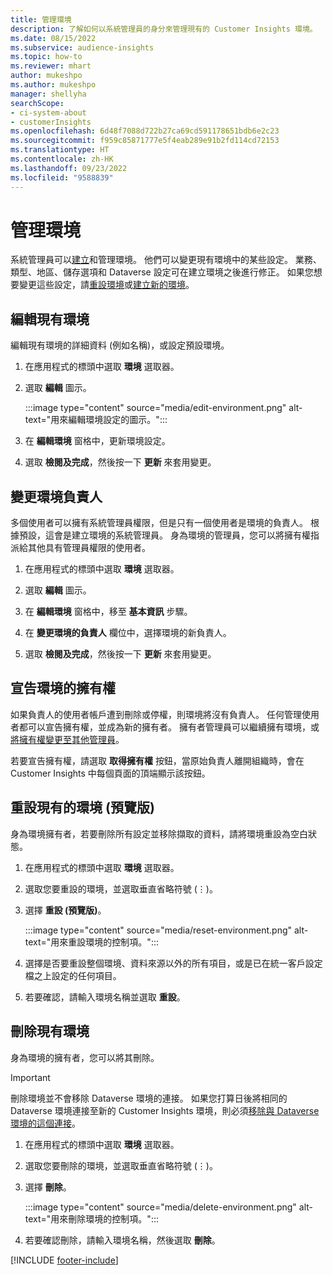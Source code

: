 ```yaml
---
title: 管理環境
description: 了解如何以系統管理員的身分來管理現有的 Customer Insights 環境。
ms.date: 08/15/2022
ms.subservice: audience-insights
ms.topic: how-to
ms.reviewer: mhart
author: mukeshpo
ms.author: mukeshpo
manager: shellyha
searchScope:
- ci-system-about
- customerInsights
ms.openlocfilehash: 6d48f7088d722b27ca69cd591178651bdb6e2c23
ms.sourcegitcommit: f959c85871777e5f4eab289e91b2fd114cd72153
ms.translationtype: HT
ms.contentlocale: zh-HK
ms.lasthandoff: 09/23/2022
ms.locfileid: "9588839"
---
```

# <a name="manage-environments"></a>管理環境

系統管理員可以[建立](create-environment.md)和管理環境。 他們可以變更現有環境中的某些設定。 業務、類型、地區、儲存選項和 Dataverse 設定可在建立環境之後進行修正。 如果您想要變更這些設定，請[重設環境](#reset-an-existing-environment-preview)或[建立新的環境](create-environment.md)。

## <a name="edit-an-existing-environment"></a>編輯現有環境

編輯現有環境的詳細資料 (例如名稱)，或設定預設環境。

1. 在應用程式的標頭中選取 **環境** 選取器。

1. 選取 **編輯** 圖示。

   :::image type="content" source="media/edit-environment.png" alt-text="用來編輯環境設定的圖示。":::

1. 在 **編輯環境** 窗格中，更新環境設定。

1. 選取 **檢閱及完成**，然後按一下 **更新** 來套用變更。

## <a name="change-the-owner-of-an-environment"></a>變更環境負責人

多個使用者可以擁有系統管理員權限，但是只有一個使用者是環境的負責人。 根據預設，這會是建立環境的系統管理員。 身為環境的管理員，您可以將擁有權指派給其他具有管理員權限的使用者。

1. 在應用程式的標頭中選取 **環境** 選取器。

1. 選取 **編輯** 圖示。

1. 在 **編輯環境** 窗格中，移至 **基本資訊** 步驟。

1. 在 **變更環境的負責人** 欄位中，選擇環境的新負責人。  

1. 選取 **檢閱及完成**，然後按一下 **更新** 來套用變更。

## <a name="claim-ownership-of-an-environment"></a>宣告環境的擁有權

如果負責人的使用者帳戶遭到刪除或停權，則環境將沒有負責人。 任何管理使用者都可以宣告擁有權，並成為新的擁有者。 擁有者管理員可以繼續擁有環境，或[將擁有權變更至其他管理員](#change-the-owner-of-an-environment)。

若要宣告擁有權，請選取 **取得擁有權** 按鈕，當原始負責人離開組織時，會在 Customer Insights 中每個頁面的頂端顯示該按鈕。

## <a name="reset-an-existing-environment-preview"></a>重設現有的環境 (預覽版)

身為環境擁有者，若要刪除所有設定並移除擷取的資料，請將環境重設為空白狀態。

1. 在應用程式的標頭中選取 **環境** 選取器。

1. 選取您要重設的環境，並選取垂直省略符號 (&vellip;)。

1. 選擇 **重設 (預覽版)**。

   :::image type="content" source="media/reset-environment.png" alt-text="用來重設環境的控制項。":::

1. 選擇是否要重設整個環境、資料來源以外的所有項目，或是已在統一客戶設定檔之上設定的任何項目。

1. 若要確認，請輸入環境名稱並選取 **重設**。

## <a name="delete-an-existing-environment"></a>刪除現有環境

身為環境的擁有者，您可以將其刪除。

> [!IMPORTANT]
> 刪除環境並不會移除 Dataverse 環境的連接。 如果您打算日後將相同的 Dataverse 環境連接至新的 Customer Insights 環境，則必須[移除與 Dataverse 環境的這個連接](customer-insights-dataverse.md#remove-an-existing-connection-to-a-dataverse-environment)。

1. 在應用程式的標頭中選取 **環境** 選取器。

1. 選取您要刪除的環境，並選取垂直省略符號 (&vellip;)。 

1. 選擇 **刪除**。

   :::image type="content" source="media/delete-environment.png" alt-text="用來刪除環境的控制項。":::

1. 若要確認刪除，請輸入環境名稱，然後選取 **刪除**。

[!INCLUDE [footer-include](includes/footer-banner.md)]
